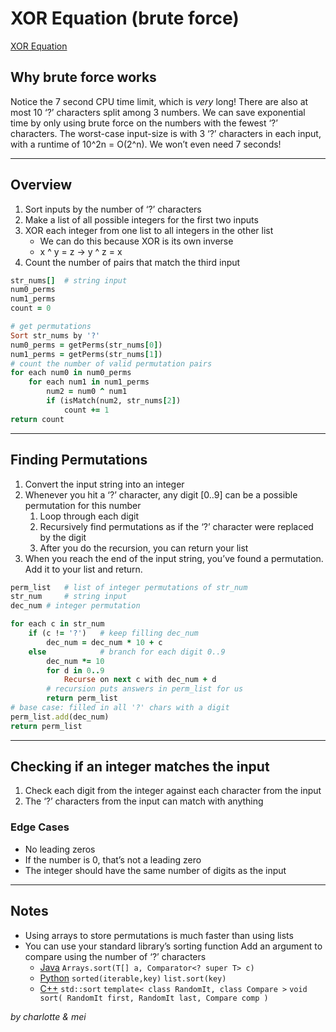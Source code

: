 # XOR Equation (brute force)
[XOR Equation](https://open.kattis.com/problems/xorequation)  

## Why brute force works
Notice the 7 second CPU time limit, which is _very_ long! There are also at most 10 ‘?’ characters split among 3 numbers. We can save exponential time by only using brute force on the numbers with the fewest ‘?’ characters.
The worst-case input-size is with 3 ‘?’ characters in each input, with a runtime of 10^2n = O(2^n). We won’t even need 7 seconds!
- - - -
## Overview
1. Sort inputs by the number of ‘?’ characters
2. Make a list of all possible integers for the first two inputs
3. XOR each integer from one list to all integers in the other list
    * We can do this because XOR is its own inverse
    * x ^ y = z -> y ^ z = x
4. Count the number of pairs that match the third input
```ruby
str_nums[]  # string input
num0_perms
num1_perms
count = 0

# get permutations
Sort str_nums by '?'
num0_perms = getPerms(str_nums[0])
num1_perms = getPerms(str_nums[1])
# count the number of valid permutation pairs
for each num0 in num0_perms
    for each num1 in num1_perms
        num2 = num0 ^ num1
        if (isMatch(num2, str_nums[2])
            count += 1
return count
```
- - - -
## Finding Permutations
1. Convert the input string into an integer
2. Whenever you hit a ‘?’ character, any digit [0..9] can be a possible permutation for this number
    1. Loop through each digit
    2. Recursively find permutations as if the ‘?’ character were replaced by the digit
    3. After you do the recursion, you can return your list
3. When you reach the end of the input string, you’ve found a permutation. Add it to your list and return.
```ruby
perm_list   # list of integer permutations of str_num
str_num     # string input
dec_num # integer permutation

for each c in str_num
    if (c != '?')   # keep filling dec_num
        dec_num = dec_num * 10 + c
    else            # branch for each digit 0..9
        dec_num *= 10
        for d in 0..9
            Recurse on next c with dec_num + d
        # recursion puts answers in perm_list for us
        return perm_list
# base case: filled in all '?' chars with a digit
perm_list.add(dec_num)
return perm_list
```
- - - -
## Checking if an integer matches the input
1. Check each digit from the integer against each character from the input
2. The ‘?’ characters from the input can match with anything
### Edge Cases
* No leading zeros
* If the number is 0, that’s not a leading zero
* The integer should have the same number of digits as the input
- - - -

## Notes
* Using arrays to store permutations is much faster than using lists
* You can use your standard library’s sorting function
Add an argument to compare using the number of ‘?’ characters
    * [Java](https://docs.oracle.com/en/java/javase/12/docs/api/java.base/java/util/Arrays.html#sort%28T%5B%5D,java.util.Comparator%29)
    `Arrays.sort(T[] a, Comparator<? super T> c)`
    * [Python](https://docs.python.org/3/howto/sorting.html#key-functions)
    `sorted(iterable,key)`
    `list.sort(key)`
    * [C++](https://devdocs.io/cpp/algorithm/sort) 
    `std::sort`
    `template< class RandomIt, class Compare >`
    `void sort( RandomIt first, RandomIt last, Compare comp )`

_by charlotte & mei_